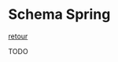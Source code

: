 # Schema Spring
[retour](https://github.com/grouault/spring-tutorial/blob/master/spring-contexte/notes/configuration.xml.md)

TODO
